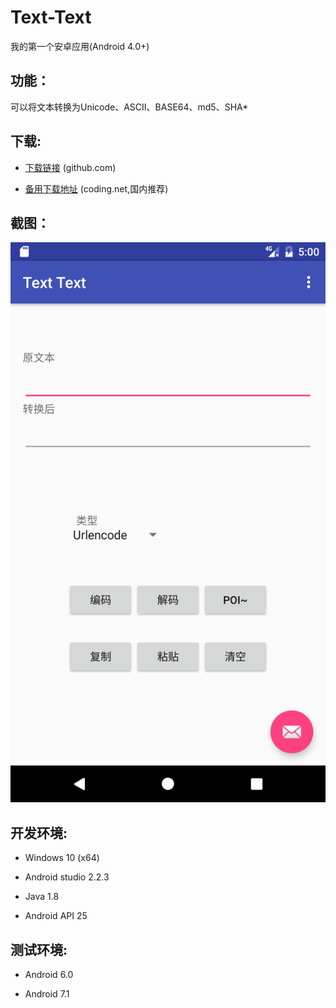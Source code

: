 # Text-Text
我的第一个安卓应用(Android 4.0+)

## 功能：
可以将文本转换为Unicode、ASCII、BASE64、md5、SHA*

## 下载:
- [下载链接](https://github.com/zhihaofans/Text-Text/releases/latest) (github.com)

- [备用下载地址](https://android.zhihaofans.com/Text-Text/download/TextText.apk) (coding.net,国内推荐)

## 截图：
![](https://github.com/zhihaofans/Text-Text/raw/master/image/Screenshot.png)

## 开发环境:
- Windows 10 (x64)

- Android studio 2.2.3

- Java 1.8

- Android API 25



## 测试环境:
- Android 6.0

- Android 7.1